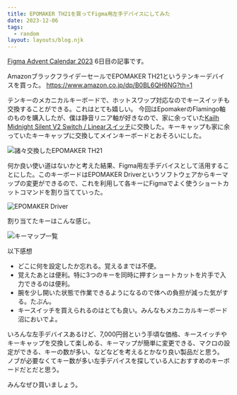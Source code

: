 ```yaml
---
title: EPOMAKER TH21を買ってFigma用左手デバイスにしてみた
date: 2023-12-06
tags:
  - random
layout: layouts/blog.njk
---
```


[Figma Advent Calendar 2023](https://qiita.com/advent-calendar/2023/figma-design) 6日目の記事です。

AmazonブラックフライデーセールでEPOMAKER TH21というテンキーデバイスを買った。
https://www.amazon.co.jp/dp/B0BL6QH6NG?th=1

テンキーのメカニカルキーボードで、ホットスワップ対応なのでキースイッチも交換することができる。これはとても嬉しい。
今回はEpomakerのFlamingo軸のものを購入したが、僕は静音リニア軸が好きなので、家に余っていた[Kailh Midnight Silent V2 Switch / Linearスイッチ](https://shop.yushakobo.jp/products/4270)に交換した。キーキャップも家に余っていたキーキャップに交換してメインキーボードとおそろいにした。

![諸々交換したEPOMAKER TH21](https://lh3.googleusercontent.com/pw/ADCreHezLxTEr4LI9_ORVo61Ao0QCGRE8QBXoRd3CDsKEREGbv6G8pL_qg__pwLVyJ1Biy6NntueC1iOoctGBXz51Hk2sG4NYFqa3moEB8302Xo6LDWUTRn21jkd4NIkA0tbjYvz6dCz1XzsSvTrH18GdeLugCpC5KwRATHdM3PPt6FffA1dRmmdaYsQF6osQew3SQN0YjgJJ6KEE13aWUvlGuxlSLnuqDX1zc_TxEn4pwTiguzD8OtHLU5WCRZK4ZsmSzup_tEiLYQmHIxYZmP5eyizaOrCyrrTaZHl_KKsWwnHD_lwpZsS1nVyreUJcDsm03OQ5tNR88OAByMgsPrIsG9AudmojGuBlBhtErxKu0FF8CML6r1v3iDBOJqHDUM1MSr8iYc619-Haxk3mj4T-X3yp1MCNqA3JNqIRbuxAKYMGAwV9SSQwL5QD2ZTwR7Z4qLtp8LvnADQ9dKtR5Hd8RU9ybyuKCzyBzRnLaO5RewUzFpyTHh9hF6kAjhvO5j3W55awMMh-vngImEGgepLsZPbfKQnf42P2Olul36oE07C6GlXUlpFXXK8fR1hFYmTO_WooedSZ-2UmWA1SeNx7wffHmJEqe4KkLpFv5EK65yExsESBxMeZMbrOmxxFwRpydAylToq0O3FjClVcikG1bFpsbrB6Uo0Hg6I0pmosjoAxMfkKSPV7JPLcR_Rq4qic_zAnqfeN_GK4pFVqYbGVhetuSUEP3uRGHgFrwApJmLHCxO1dkvgyOcMd0HNoj1F5QEDkYTGlRxZAz_bif9VXaN29ZQp-54OphuZphMT4ra6eQT_InYQMDdCrxXUTJ6Ncydzos-ztAkkiZrKAZ64P2BxQtlSPqAfm7puaCirvbIIf7litAWoWYPaf_YJbS4C4fjhWObcIgyJ_wE3BJjSme0Hb_aWDTRbSWSDC5_AbhG4lVL8Cqcfx8pILoU=s1064-no?authuser=0)

何か良い使い道はないかと考えた結果、Figma用左手デバイスとして活用することにした。このキーボードはEPOMAKER Driverというソフトウェアからキーマップの変更ができるので、これを利用して各キーにFigmaでよく使うショートカットコマンドを割り当てていった。

![EPOMAKER Driver](https://lh3.googleusercontent.com/fife/AK0iWDzH2eIDXOd2YJbvu2jOPT0QAPQGYN2Q24UcwDc9RwIaddJX81Z9gODPGucADJ5roVvDaaKonx6GnY73ERD0JU4X7Y556KrArsiRiUY4FOqE5mKfmlWjrnPH_ETdVAjRdmgBOCGqeFfLIXiYVCk_b__oXl-ThFVv7ifUMd7S4qvBsKEJskZojxUBQC7z6JKrKkkmEH-D2KbJaDaudCt0__j_yu7BzLYJNPybxemMapOYqwz03J2ByTz2osvkl3TrVTDp-tZk8n4pnopuxmCnEa3mlGdiwmWD0Dh_qvPlFr-0FxjjGVyI70BpzzdtoqFumZ9PJqB3NtV-45FRoJIop9PG8FXmulYdvzeqqJc3wEZpbPt8B6B7EM-XIJO4cQp4uNK3Lc81lX_r_GBMMisZixTW0WCSu0xtGXuEojE5HdNrQk7i9qB3hsCL7ce0HLERK0FzgSa62ibG72hIR9Zzz_Pg4N5qRQuJrrvGjVO6HqZ7pDoa-dMkaSgCdxocV1I9US3i7v1Z-t-SjvCTCMl27cDbVhL3aTzclOlpmdmpfXl4PP5qHbSW_YCnVNcwqoJCX145NWj_z0k42aeKW3f4wIwk-FkhgDuLeQQ5LBPz3i4lXI-mXGy3BdRTRjr4JKPZx-W1if9EZ0zOfNXoLESoL3vtHxbgQHvDwGG4DGt7WThF97eyqD4C_J2YqoBTouSg27ukU6CsXI1fKF3FRFq8csQ1U9QOlCk5WGELm8Rz1bgMsAAoQXTaaFhDRfpq-eGkojLKyXX79gR8rbQHAIUP83u-M2j6LXLbfCns-GoYT_WdcmcIMGBV-1XSOqeO5zTOncfvK-Y6Qu3e-LGbtIFwBFVXWMmh6I5P-9smD18j5N78LgfezQkejopb2qXTJNSMZ8LNSnxzfTpIvEqXGHlmpZTs5XVmN1iIrH6x2SE82LYTd7eHYbwUHrsbaSvkyQiIeL8NO7ya_0-sdKkXLNoyoq8WW0AQhiDMeOK4YJ8DvYw7MeiEJR1kxncibhu5IT3RqmbYZOCSSzxOfjXrARlbrA8gPPxynlEKLmRLuO7WcByRi9IlOIIiuoHNS-xkVCesftHUOwhv868biLrU5og8LDF1ZlKtbwOIVJOpUsfDz04rbod74dKrRnd1-K2i-6vhTKgWKX5ip_W4oZuplH0EMoFEmmA9KKc2ZmYCP0oIDAUFAf-2cMldCvOvDGySsXakWwfbkxmh5JB-wUvYnvCOR6NUjIGwmOPzRiNrJpGyH1YOT1Q9m5Om80uAgTQ8orW8t9S0qT7lW7d1Ft5enERDWbrv_nN5kPLzApgAKqr41Pvez7OJxjs2tk5F30eV_ycY5bPMfrwy8arLbYs2ulNHPUGPZ4cw_tvdyOjdlg7Q9JqmXuKnDgD1DHU4HclkcZ0JNycZDHjA_oMSLqiP2_n0lwZOKMhU-dZY2OGs8j0wdHnFxUjXoIHTf4VCCFx0z5wvufZk-FjPb34wr1MB8o-j-VOlMWVjSo61jrv8vyo5xFVYcScG4yNnLnM=w2294-h1330)

割り当てたキーはこんな感じ。

![キーマップ一覧](https://lh3.googleusercontent.com/u/0/drive-viewer/AK7aPaD8tR-0fMNv_yMY6WLGgO9hLi_lU-rPBj5N_LEe86-_48vkQoGEf9-65SZF6EY1NFWhfv75ir-czTW5UwizPQPEgKNIvg=w2294-h1330)

以下感想

- どこに何を設定したか忘れる。覚えるまでは不便。
- 覚えたあとは便利。特に3つのキーを同時に押すショートカットを片手で入力できるのは便利。
- 腕を少し開いた状態で作業できるようになるので体への負担が減った気がする。たぶん。
- キースイッチを買えられるのはとても良い。みんなもメカニカルキーボード沼においでよ。

いろんな左手デバイスあるけど、7,000円弱という手頃な価格、キースイッチやキーキャップを交換して楽しめる、キーマップが簡単に変更できる、マクロの設定ができる、キーの数が多い、などなどを考えるとかなり良い製品だと思う。
ノブが必要なくてキー数が多い左手デバイスを探している人におすすめのキーボードだとだと思う。

みんなぜひ買いましょう。
